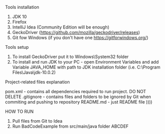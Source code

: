 Tools installation
1. JDK 10
2. Firefox
3. IntelliJ Idea (Community Edition will be enough)
4. GeckoDriver (https://github.com/mozilla/geckodriver/releases)
5. Git fow Windows (if you don't have one https://gitforwindows.org/)

Tools setup
1. To install GeckoDriver put it to Windows\System32 folder
2. To install and run JDK to your PC - open Environment Variables
and add Variable JAVA_HOME with path to JDK installation folder (i.e. C:\Program Files\Java\jdk-10.0.2)

Project-related files explanation

pom.xml - contains all dependencies required to run project. DO NOT DELETE
.gitignore - contains files and folders to be ignored by Git when commiting and pushing to repository
README.md - just README file ))))

HOW TO RUN
1. Pull files from Git to Idea
2. Run BadCodeExample from src/main/java folder
ABCDEF